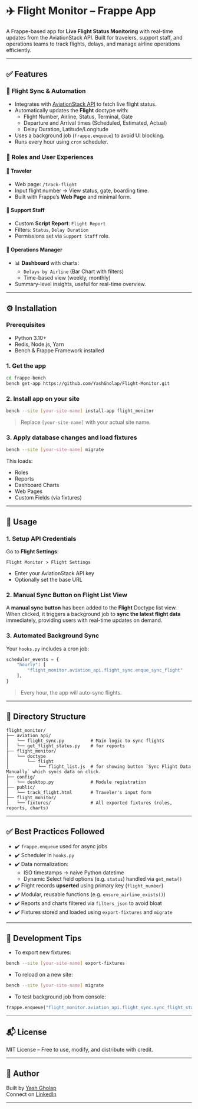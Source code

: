 
# ✈️ Flight Monitor – Frappe App

A Frappe-based app for **Live Flight Status Monitoring** with real-time updates from the AviationStack API. Built for travelers, support staff, and operations teams to track flights, delays, and manage airline operations efficiently.

---

## ✅ Features

### 🔄 Flight Sync & Automation
- Integrates with [AviationStack API](https://aviationstack.com/) to fetch live flight status.
- Automatically updates the **Flight** doctype with:
  - Flight Number, Airline, Status, Terminal, Gate
  - Departure and Arrival times (Scheduled, Estimated, Actual)
  - Delay Duration, Latitude/Longitude
- Uses a background job (`frappe.enqueue`) to avoid UI blocking.
- Runs every hour using `cron` scheduler.

### 👥 Roles and User Experiences

#### 👤 Traveler
- Web page: `/track-flight`
- Input flight number → View status, gate, boarding time.
- Built with Frappe’s **Web Page** and minimal form.

#### 🛫 Support Staff
- Custom **Script Report**: `Flight Report`
- Filters: `Status`, `Delay Duration`
- Permissions set via `Support Staff` role.

#### 🧭 Operations Manager
- 📊 **Dashboard** with charts:
  - `Delays by Airline` (Bar Chart with filters)
  - Time-based view (weekly, monthly)
- Summary-level insights, useful for real-time overview.

---

## ⚙️ Installation

### Prerequisites
- Python 3.10+
- Redis, Node.js, Yarn
- Bench & Frappe Framework installed

### 1. Get the app

```bash
cd frappe-bench
bench get-app https://github.com/YashGholap/Flight-Monitor.git
```

### 2. Install app on your site

```bash
bench --site [your-site-name] install-app flight_monitor
```

> Replace `[your-site-name]` with your actual site name.

### 3. Apply database changes and load fixtures

```bash
bench --site [your-site-name] migrate
```

This loads:
- Roles
- Reports
- Dashboard Charts
- Web Pages
- Custom Fields (via fixtures)

---

## 🚀 Usage

### 1. Setup API Credentials

Go to **Flight Settings**:
```
Flight Monitor > Flight Settings
```
- Enter your AviationStack API key
- Optionally set the base URL


### 2. Manual Sync Button on Flight List View

A **manual sync button** has been added to the **Flight** Doctype list view.  
When clicked, it triggers a background job to **sync the latest flight data** immediately, providing users with real-time updates on demand.


### 3. Automated Background Sync

Your `hooks.py` includes a cron job:

```python
scheduler_events = {
	"hourly": [
		"flight_monitor.aviation_api.flight_sync.enque_sync_flight"
	],  
}
```

> Every hour, the app will auto-sync flights.

---

## 📂 Directory Structure

```
flight_monitor/
├── aviation_api/
│   └── flight_sync.py          # Main logic to sync flights
│   └── get_flight_status.py    # for reports
├── flight_monitor/
│   └── doctype
│       └── flight
│           └── flight_list.js  # for showing button `Sync Flight Data Manually` which syncs data on click.
├── config/
│   └── desktop.py              # Module registration
├── public/
│   └── track_flight.html       # Traveler's input form
├── flight_monitor/
│   └── fixtures/               # All exported fixtures (roles, reports, charts)
```

---

## ✅ Best Practices Followed

- ✔️ `frappe.enqueue` used for async jobs
- ✔️ Scheduler in `hooks.py`
- ✔️ Data normalization:
  - ISO timestamps → naive Python datetime
  - Dynamic Select field options (e.g. `status`) handled via `get_meta()`
- ✔️ Flight records **upserted** using primary key (`flight_number`)
- ✔️ Modular, reusable functions (e.g. `ensure_airline_exists()`)
- ✔️ Reports and charts filtered via `filters_json` to avoid bloat
- ✔️ Fixtures stored and loaded using `export-fixtures` and `migrate`

---

## 🧪 Development Tips

- To export new fixtures:

```bash
bench --site [your-site-name] export-fixtures
```

- To reload on a new site:

```bash
bench --site [your-site-name] migrate
```

- To test background job from console:

```python
frappe.enqueue("flight_monitor.aviation_api.flight_sync.sync_flight_statuses")
```

---

## 📬 License

MIT License – Free to use, modify, and distribute with credit.

---

## 🙌 Author

Built by [Yash Gholap](https://github.com/YashGholap)  
Connect on [LinkedIn](https://linkedin.com/in/yashgholap)

---
